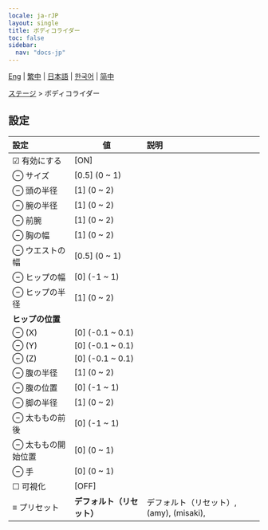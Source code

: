 ```yaml
---
locale: ja-rJP
layout: single
title: ボディコライダー
toc: false
sidebar:
  nav: "docs-jp"
---
```

[Eng](/dancexr/menu/2025.5/stage/body_colliders) | [繁中](/tw/dancexr/menu/2025.5/stage/body_colliders) | [日本語](/jp/dancexr/menu/2025.5/stage/body_colliders) | [한국어](/kr/dancexr/menu/2025.5/stage/body_colliders) | [简中](/zh/dancexr/menu/2025.5/stage/body_colliders)

[ステージ](../menu#ステージ) > ボディコライダー

## 設定

| 設定 | 値 | 説明 |
| :--- | --- | :--- |
| ☑ 有効にする | [ON] | 
| ⊖ サイズ | [0.5] (0 ~ 1) | 
| ⊖ 頭の半径 | [1] (0 ~ 2) | 
| ⊖ 腕の半径 | [1] (0 ~ 2) | 
| ⊖ 前腕 | [1] (0 ~ 2) | 
| ⊖ 胸の幅 | [1] (0 ~ 2) | 
| ⊖ ウエストの幅 | [0.5] (0 ~ 1) | 
| ⊖ ヒップの幅 | [0] (-1 ~ 1) | 
| ⊖ ヒップの半径 | [1] (0 ~ 2) | 
|  **ヒップの位置** || 
| ⊖ (X) | [0] (-0.1 ~ 0.1) | 
| ⊖ (Y) | [0] (-0.1 ~ 0.1) | 
| ⊖ (Z) | [0] (-0.1 ~ 0.1) | 
| ⊖ 腹の半径 | [1] (0 ~ 2) | 
| ⊖ 腹の位置 | [0] (-1 ~ 1) | 
| ⊖ 脚の半径 | [1] (0 ~ 2) | 
| ⊖ 太ももの前後 | [0] (-1 ~ 1) | 
| ⊖ 太ももの開始位置 | [0] (0 ~ 1) | 
| ⊖ 手 | [0] (0 ~ 1) | 
| ☐ 可視化 | [OFF] | 
| ≡ プリセット | **デフォルト（リセット）** | デフォルト（リセット）, (amy), (misaki),  |
